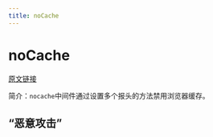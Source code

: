 ```yaml
---
title: noCache
---
```


# noCache

[原文链接](https://helmetjs.github.io/docs/nocache/)

简介：`nocache`中间件通过设置多个报头的方法禁用浏览器缓存。

## “恶意攻击”


